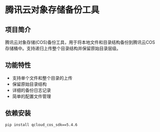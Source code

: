 # 腾讯云对象存储备份工具

## 项目简介
腾讯云对象存储(COS)备份工具，用于将本地文件和目录结构备份到腾讯云COS存储桶中。支持递归上传整个目录结构并保留原始目录层级。

## 功能特性
- 支持单个文件和整个目录的上传
- 保留原始目录结构
- 详细的备份日志记录
- 简单的配置文件管理

## 依赖安装
```bash
pip install qcloud_cos_sdk==5.4.6
